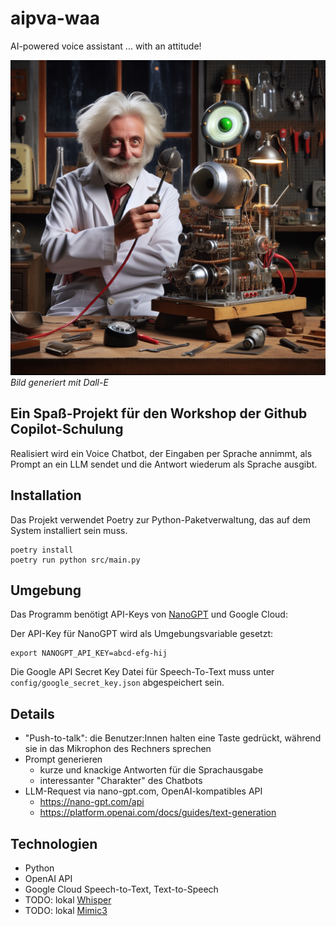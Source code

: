 # aipva-waa
AI-powered voice assistant ... with an attitude!

![aipva](./mysterious-machine.png)
*Bild generiert mit Dall-E*

## Ein Spaß-Projekt für den Workshop der Github Copilot-Schulung

Realisiert wird ein Voice Chatbot, der Eingaben per Sprache annimmt, als Prompt
an ein LLM sendet und die Antwort wiederum als Sprache ausgibt.

## Installation

Das Projekt verwendet Poetry zur Python-Paketverwaltung, das auf dem System installiert sein muss.

```shell
poetry install
poetry run python src/main.py
```

## Umgebung

Das Programm benötigt API-Keys von [NanoGPT](https://nano-gpt.com/api) und Google Cloud:

Der API-Key für NanoGPT wird als Umgebungsvariable gesetzt:

```shell
export NANOGPT_API_KEY=abcd-efg-hij
```

Die Google API Secret Key Datei für Speech-To-Text muss unter `config/google_secret_key.json` abgespeichert sein.


## Details

- "Push-to-talk": die Benutzer:Innen halten eine Taste gedrückt, während sie in das Mikrophon des Rechners sprechen
- Prompt generieren
  - kurze und knackige Antworten für die Sprachausgabe
  - interessanter "Charakter" des Chatbots
- LLM-Request via nano-gpt.com, OpenAI-kompatibles API
  - https://nano-gpt.com/api
  - https://platform.openai.com/docs/guides/text-generation

## Technologien
- Python
- OpenAI API
- Google Cloud Speech-to-Text, Text-to-Speech
- TODO: lokal [Whisper](https://github.com/openai/whisper)
- TODO: lokal [Mimic3](https://community.openconversational.ai/t/introducing-mimic-3/12256) 
